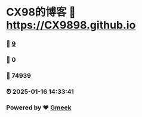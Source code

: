 # CX98的博客 :link: https://CX9898.github.io 
### :page_facing_up: [9](https://CX9898.github.io/tag.html) 
### :speech_balloon: 0 
### :hibiscus: 74939 
### :alarm_clock: 2025-01-16 14:33:41 
### Powered by :heart: [Gmeek](https://github.com/Meekdai/Gmeek)
